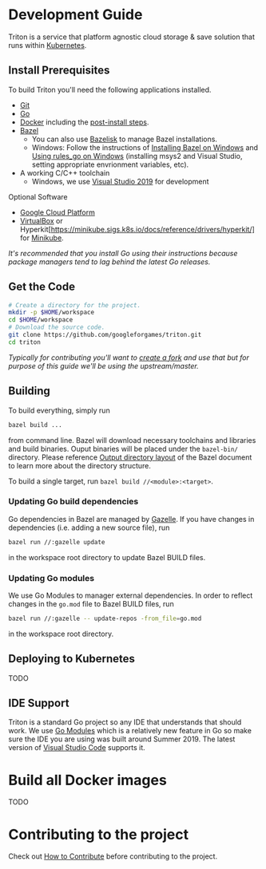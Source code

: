 # Development Guide

Triton is a service that platform agnostic cloud storage & save solution that
runs within [Kubernetes](https://kubernetes.io).

## Install Prerequisites

To build Triton you'll need the following applications installed.

 * [Git](https://git-scm.com/downloads)
 * [Go](https://golang.org/doc/install)
 * [Docker](https://docs.docker.com/install/) including the
   [post-install steps](https://docs.docker.com/install/linux/linux-postinstall/).
 * [Bazel](https://docs.bazel.build/versions/master/install.html)
   * You can also use [Bazelisk](https://github.com/bazelbuild/bazelisk) to manage Bazel installations.
   * Windows: Follow the instructions of [Installing Bazel on Windows](https://docs.bazel.build/versions/master/install-windows.html) and [Using rules_go on Windows](https://github.com/bazelbuild/rules_go/blob/master/windows.rst) (installing msys2 and Visual Studio, setting appropriate envrionment variables, etc).
 * A working C/C++ toolchain
   * Windows, we use [Visual Studio 2019](https://visualstudio.microsoft.com/vs/) for development

Optional Software

 * [Google Cloud Platform](cloud.google.com)
 * [VirtualBox](https://www.virtualbox.org/wiki/Downloads) or 
   Hyperkit[https://minikube.sigs.k8s.io/docs/reference/drivers/hyperkit/] for
   [Minikube](https://kubernetes.io/docs/tasks/tools/install-minikube/).

*It's recommended that you install Go using their instructions because package
managers tend to lag behind the latest Go releases.*

## Get the Code

```bash
# Create a directory for the project.
mkdir -p $HOME/workspace
cd $HOME/workspace
# Download the source code.
git clone https://github.com/googleforgames/triton.git
cd triton 
```

*Typically for contributing you'll want to
[create a fork](https://help.github.com/en/articles/fork-a-repo) and use that
but for purpose of this guide we'll be using the upstream/master.*

## Building

To build everything, simply run
```bash
bazel build ...
```
from command line. Bazel will download necessary toolchains and libraries and build binaries. Ouput binaries will be placed under the `bazel-bin/` directory. Please reference [Output directory layout](https://docs.bazel.build/versions/master/output_directories.html) of the Bazel document to learn more about the directory structure.

To build a single target, run `bazel build //<module>:<target>`.

### Updating Go build dependencies

Go dependencies in Bazel are managed by [Gazelle](https://github.com/bazelbuild/bazel-gazelle). If you have changes in dependencies (i.e. adding a new source file), run
```bash
bazel run //:gazelle update
```
in the workspace root directory to update Bazel BUILD files.

### Updating Go modules

We use Go Modules to manager external dependencies. In order to reflect changes in the `go.mod` file to Bazel BUILD files, run
```bash
bazel run //:gazelle -- update-repos -from_file=go.mod
```
in the workspace root directory.


## Deploying to Kubernetes

TODO

## IDE Support

Triton is a standard Go project so any IDE that understands that should
work. We use [Go Modules](https://github.com/golang/go/wiki/Modules) which is a
relatively new feature in Go so make sure the IDE you are using was built around
Summer 2019. The latest version of
[Visual Studio Code](https://code.visualstudio.com/download) supports it.

# Build all Docker images

TODO

# Contributing to the project

Check out [How to Contribute](contributing.md) before contributing to the project.
